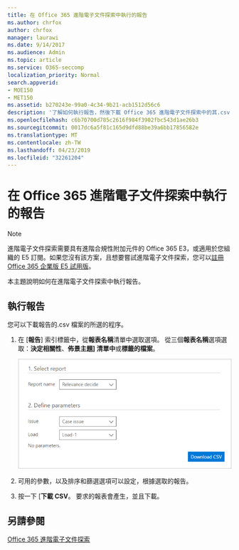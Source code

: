```yaml
---
title: 在 Office 365 進階電子文件探索中執行的報告
ms.author: chrfox
author: chrfox
manager: laurawi
ms.date: 9/14/2017
ms.audience: Admin
ms.topic: article
ms.service: O365-seccomp
localization_priority: Normal
search.appverid:
- MOE150
- MET150
ms.assetid: b270243e-99a0-4c34-9b21-acb1512d56c6
description: '了解如何執行報告，然後下載 Office 365 進階電子文件探索中的其.csv 檔案。  '
ms.openlocfilehash: c6b70700d785c2616f984f3902fbc543d1ae26b3
ms.sourcegitcommit: 0017dc6a5f81c165d9dfd88be39a6bb17856582e
ms.translationtype: MT
ms.contentlocale: zh-TW
ms.lasthandoff: 04/23/2019
ms.locfileid: "32261204"
---
```

# <a name="run-reports-in-office-365-advanced-ediscovery"></a>在 Office 365 進階電子文件探索中執行的報告

> [!NOTE]
> 進階電子文件探索需要具有進階合規性附加元件的 Office 365 E3，或適用於您組織的 E5 訂閱。如果您沒有該方案，且想要嘗試進階電子文件探索，您可以[註冊 Office 365 企業版 E5 試用版](https://go.microsoft.com/fwlink/p/?LinkID=698279)。 
  
本主題說明如何在進階電子文件探索中執行報告。
  
## <a name="running-reports"></a>執行報告

您可以下載報告的.csv 檔案的所選的程序。
  
1. 在 [**報告**] 索引標籤中，從**報表名稱**清單中選取選項。 從三個**報表名稱**選項選取：**決定相關性**、**佈景主題] 清單中**或**標籤的檔案**。
    
    ![eDiscovery 分析報告](media/f16aee7a-508f-4acc-99bc-a2c8dec01312.png)
  
2. 可用的參數，以及排序和篩選選項可以設定，根據選取的報告。 
    
3. 按一下 [**下載 CSV**。 要求的報表會產生，並且下載。
    
## <a name="see-also"></a>另請參閱

[Office 365 進階電子文件探索](office-365-advanced-ediscovery.md)

